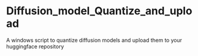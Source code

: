 # Diffusion_model_Quantize_and_upload
A windows script to quantize diffusion models and upload them to your huggingface repository
